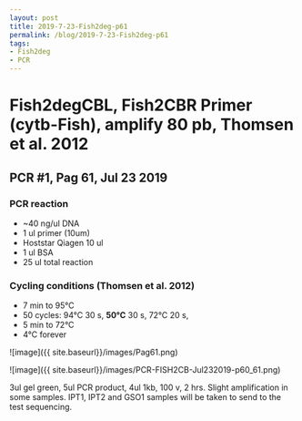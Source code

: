 ```yaml
---
layout: post
title: 2019-7-23-Fish2deg-p61
permalink: /blog/2019-7-23-Fish2deg-p61
tags:
- Fish2deg
- PCR
---
```

# Fish2degCBL, Fish2CBR Primer (cytb-Fish), amplify **80 pb**, Thomsen et al. 2012
## **PCR #1, Pag 61, Jul 23 2019**

### **PCR reaction**
* ~40 ng/ul DNA
* 1 ul primer (10um)
* Hoststar Qiagen 10 ul
* 1 ul BSA
* 25 ul total reaction


### **Cycling conditions (Thomsen et al. 2012)**
- 7 min to 95°C
- 50 cycles:
  94°C 30 s,
  **50°C** 30 s,
  72°C 20 s,
- 5 min to 72°C
- 4°C forever

![image]({{ site.baseurl}}/images/Pag61.png)

![image]({{ site.baseurl}}/images/PCR-FISH2CB-Jul232019-p60_61.png)

3ul gel green, 5ul PCR product, 4ul 1kb, 100 v, 2 hrs.
Slight amplification in some samples. IPT1, IPT2 and GSO1 samples will be taken to send to the test sequencing.
